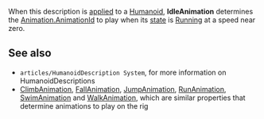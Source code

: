 When this description is [applied](https://developer.roblox.com/en-us/api-reference/function/Humanoid/ApplyDescription) to a [Humanoid](https://developer.roblox.com/en-us/api-reference/class/Humanoid), **IdleAnimation** determines the [Animation.AnimationId](https://developer.roblox.com/en-us/api-reference/property/Animation/AnimationId) to play when its [state](https://developer.roblox.com/en-us/api-reference/function/Humanoid/GetState) is [Running](https://developer.roblox.com/en-us/api-reference/enum/HumanoidStateType) at a speed near zero.

See also
--------

*   `articles/HumanoidDescription System`, for more information on HumanoidDescriptions
*   [ClimbAnimation](https://developer.roblox.com/en-us/api-reference/property/HumanoidDescription/FallAnimation), [FallAnimation](https://developer.roblox.com/en-us/api-reference/property/HumanoidDescription/FallAnimation), [JumpAnimation](https://developer.roblox.com/en-us/api-reference/property/HumanoidDescription/JumpAnimation), [RunAnimation](https://developer.roblox.com/en-us/api-reference/property/HumanoidDescription/RunAnimation), [SwimAnimation](https://developer.roblox.com/en-us/api-reference/property/HumanoidDescription/SwimAnimation) and [WalkAnimation](https://developer.roblox.com/en-us/api-reference/property/HumanoidDescription/WalkAnimation), which are similar properties that determine animations to play on the rig